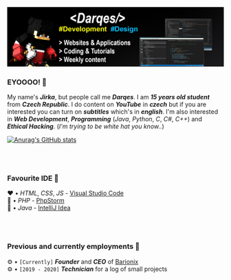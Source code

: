 <img src="Banner.png">

### EYOOOO! 👋

My name's ***Jirka***, but people call me ***Darqes***. I am ***15 years old student*** from ***Czech Republic***. I do content on ***YouTube*** in ***czech*** but if you are interested you can turn on ***subtitles*** which's in ***english***.
I'm also interested in ***Web Development***, ***Programming*** (*Java*, *Python*, *C*, *C#*, *C++*) and ***Ethical Hacking***. (*I'm trying to be white hat you know..*)

[![Anurag's GitHub stats](https://github-readme-stats.vercel.app/api?username=Darqes)](https://github.com/anuraghazra/github-readme-stats)

<br>
<br>

### Favourite IDE 📌

❤️ • *HTML*, *CSS*, *JS* - [Visual Studio Code](https://code.visualstudio.com/) <br>
💜 • *PHP* - [PhpStorm](https://www.jetbrains.com/phpstorm/) <br>
🧡 • *Java* - [IntelliJ Idea](https://www.jetbrains.com/idea/)

<br>
<br>

### Previous and currently employments 🔧

⚙️ • `[Currently]` ***Founder*** and ***CEO*** of [Barionix](https://barionix.eu/) <br>
⚙️ • `[2019 - 2020]` ***Technician*** for a log of small projects
